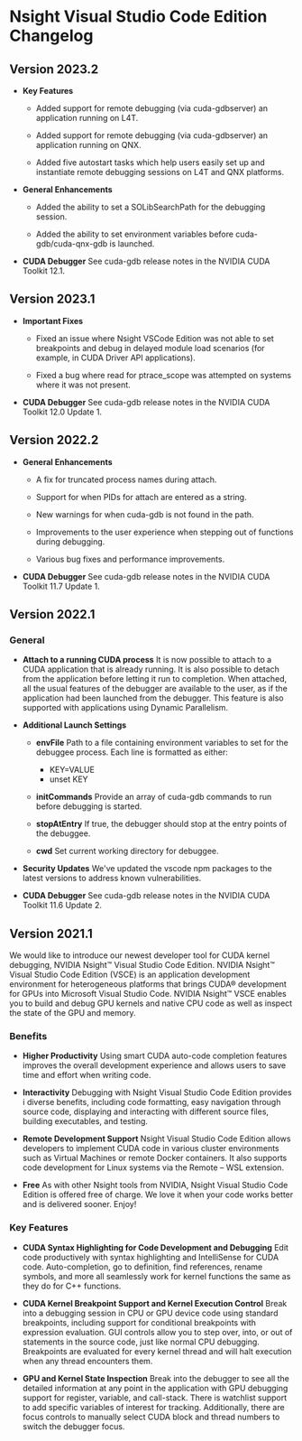 # Nsight Visual Studio Code Edition Changelog

## Version 2023.2

* **Key Features**

    * Added support for remote debugging (via cuda-gdbserver) an application running on L4T.

    * Added support for remote debugging (via cuda-gdbserver) an application running on QNX.

    * Added five autostart tasks which help users easily set up and instantiate remote debugging sessions on L4T and QNX platforms.


* **General Enhancements**

    * Added the ability to set a SOLibSearchPath for the debugging session.

    * Added the ability to set environment variables before cuda-gdb/cuda-qnx-gdb is launched. 

* **CUDA Debugger** See cuda-gdb release notes in the NVIDIA CUDA Toolkit 12.1.

## Version 2023.1

* **Important Fixes**

    * Fixed an issue where Nsight VSCode Edition was not able to set breakpoints
      and debug in delayed module load scenarios (for example, in CUDA Driver
      API applications).

    * Fixed a bug where read for ptrace_scope was attempted on systems where
      it was not present.

* **CUDA Debugger** See cuda-gdb release notes in the NVIDIA CUDA Toolkit 12.0 Update 1.

## Version 2022.2

* **General Enhancements**

    * A fix for truncated process names during attach.

    * Support for when PIDs for attach are entered as a string.

    * New warnings for when cuda-gdb is not found in the path.

    * Improvements to the user experience when stepping out of functions during debugging.

    * Various bug fixes and performance improvements.

* **CUDA Debugger** See cuda-gdb release notes in the NVIDIA CUDA Toolkit 11.7 Update 1.

## Version 2022.1

### General

* **Attach to a running CUDA process** It is now possible to attach to a CUDA
  application that is already running. It is also possible to detach from the
  application before letting it run to completion. When attached, all the usual
  features of the debugger are available to the user, as if the application had
  been launched from the debugger. This feature is also supported with
  applications using Dynamic Parallelism.

* **Additional Launch Settings**

    * **envFile** Path to a file containing environment variables to set for the
      debuggee process. Each line is formatted as either:

        * KEY=VALUE
        * unset KEY

    * **initCommands** Provide an array of cuda-gdb commands to run before
      debugging is started.

    * **stopAtEntry** If true, the debugger should stop at the entry points of the debuggee.

    * **cwd** Set current working directory for debuggee.

* **Security Updates** We've updated the vscode npm packages to the latest
  versions to address known vulnerabilities.

* **CUDA Debugger** See cuda-gdb release notes in the NVIDIA CUDA Toolkit 11.6 Update 2.

## Version 2021.1

We would like to introduce our newest developer tool for CUDA kernel debugging,
NVIDIA Nsight™ Visual Studio Code Edition. NVIDIA Nsight™ Visual Studio Code
Edition (VSCE) is an application development environment for heterogeneous
platforms that brings CUDA® development for GPUs into Microsoft Visual Studio
Code. NVIDIA Nsight™ VSCE enables you to build and debug GPU kernels and native
CPU code as well as inspect the state of the GPU and memory.

### Benefits

* **Higher Productivity** Using smart CUDA auto-code completion features
  improves the overall development experience and allows users to save time and
  effort when writing code.

* **Interactivity** Debugging with Nsight Visual Studio Code Edition provides
i diverse benefits, including code formatting, easy navigation through source
  code, displaying and interacting with different source files, building
  executables, and testing.

* **Remote Development Support** Nsight Visual Studio Code Edition allows
  developers to implement CUDA code in various cluster environments such as
  Virtual Machines or remote Docker containers. It also supports code
  development for Linux systems via the Remote – WSL extension.

* **Free** As with other Nsight tools from NVIDIA, Nsight Visual Studio Code
  Edition is offered free of charge. We love it when your code works better and
  is delivered sooner. Enjoy!

### Key Features

* **CUDA Syntax Highlighting for Code Development and Debugging** Edit code
  productively with syntax highlighting and IntelliSense for CUDA code.
  Auto-completion, go to definition, find references, rename symbols, and more
  all seamlessly work for kernel functions the same as they do for C++
  functions.

* **CUDA Kernel Breakpoint Support and Kernel Execution Control** Break into a
  debugging session in CPU or GPU device code using standard breakpoints,
  including support for conditional breakpoints with expression evaluation. GUI
  controls allow you to step over, into, or out of statements in the source
  code, just like normal CPU debugging. Breakpoints are evaluated for every
  kernel thread and will halt execution when any thread encounters them.

* **GPU and Kernel State Inspection** Break into the debugger to see all the
  detailed information at any point in the application with GPU debugging
  support for register, variable, and call-stack. There is watchlist support to
  add specific variables of interest for tracking. Additionally, there are focus
  controls to manually select CUDA block and thread numbers to switch the
  debugger focus.
